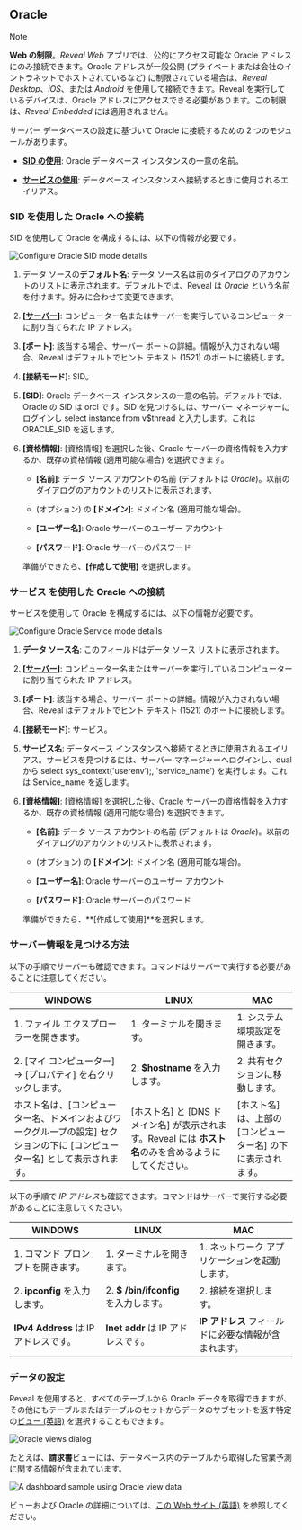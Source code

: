 ## Oracle

>[!NOTE] 
>**Web の制限**。*Reveal Web* アプリでは、公的にアクセス可能な Oracle アドレスにのみ接続できます。Oracle アドレスが一般公開 (プライベートまたは会社のイントラネットでホストされているなど) に制限されている場合は、*Reveal Desktop*、*iOS*、または *Android* を使用して接続できます。Reveal を実行しているデバイスは、Oracle アドレスにアクセスできる必要があります。この制限は、*Reveal Embedded* には適用されません。

サーバー データベースの設定に基づいて Oracle に接続するための 2 つのモジュールがあります。

  - [**SID の使用**](#using-sid): Oracle データベース インスタンスの一意の名前。

  - [**サービスの使用**](#using-service): データベース インスタンスへ接続するときに使用されるエイリアス。

<a name='using-sid'></a>
### SID を使用した Oracle への接続

SID を使用して Oracle を構成するには、以下の情報が必要です。

<img src="images/enter-oracle-details.png" alt="Configure Oracle SID mode details" class="responsive-img"/>

1. データ ソースの**デフォルト名**: データ ソース名は前のダイアログのアカウントのリストに表示されます。デフォルトでは、Reveal は *Oracle* という名前を付けます。好みに合わせて変更できます。


1.  **[[サーバー](#how-to-find-server)]**: コンピューター名またはサーバーを実行しているコンピューターに割り当てられた IP アドレス。

2.  **[ポート]**: 該当する場合、サーバー ポートの詳細。情報が入力されない場合、Reveal はデフォルトでヒント テキスト (1521) のポートに接続します。

3.  **[接続モード]**: SID。

4.  **[SID]**: Oracle データベース インスタンスの一意の名前。デフォルトでは、Oracle の SID は orcl です。SID を見つけるには、サーバー マネージャーにログインし select instance from v$thread と入力します。これは ORACLE\_SID を返します。

5.  **[資格情報]**: [資格情報] を選択した後、Oracle サーバーの資格情報を入力するか、既存の資格情報 (適用可能な場合) を選択できます。

     - **[名前]**: データ ソース アカウントの名前 (デフォルトは *Oracle*)。以前のダイアログのアカウントのリストに表示されます。

      - (オプション) の **[ドメイン]**: ドメイン名 (適用可能な場合)。

      - **[ユーザー名]**: Oracle サーバーのユーザー アカウント

      - **[パスワード]**: Oracle サーバーのパスワード

    準備ができたら、**[作成して使用]** を選択します。

<a name='using-service'></a>
### サービス を使用した Oracle への接続

サービスを使用して Oracle を構成するには、以下の情報が必要です。

<img src="images/enter-oracle-details-service-mode.png" alt="Configure Oracle Service mode details" class="responsive-img"/>

1.  **データ ソース名**: このフィールドはデータ ソース リストに表示されます。

2.  **[[サーバー](#how-to-find-server)]**: コンピューター名またはサーバーを実行しているコンピューターに割り当てられた IP アドレス。

3.  **[ポート]**: 該当する場合、サーバー ポートの詳細。情報が入力されない場合、Reveal はデフォルトでヒント テキスト (1521) のポートに接続します。

4.  **[接続モード]**: サービス。

5.  **サービス名**: データベース インスタンスへ接続するときに使用されるエイリアス。サービスを見つけるには、サーバー マネージャーへログインし、dual から select sys\_context('userenv’);,  'service\_name’) を実行します。これは Service\_name を返します。

6.  **[資格情報]**: [資格情報] を選択した後、Oracle サーバーの資格情報を入力するか、既存の資格情報 (適用可能な場合) を選択できます。

      - **[名前]**: データ ソース アカウントの名前 (デフォルトは _Oracle_)。以前のダイアログのアカウントのリストに表示されます。

      - (オプション) の **[ドメイン]**: ドメイン名 (適用可能な場合)。

      - **[ユーザー名]**: Oracle サーバーのユーザー アカウント

      - **[パスワード]**: Oracle サーバーのパスワード

    準備ができたら、**[作成して使用]**を選択します。

<a name='how-to-find-server'></a>
### サーバー情報を見つける方法

以下の手順でサーバーも確認できます。コマンドはサーバーで実行する必要があることに注意してください。

| WINDOWS                                                                                                         | LINUX                                                                                                         | MAC                                                                  |
| --------------------------------------------------------------------------------------------------------------- | ------------------------------------------------------------------------------------------------------------- | -------------------------------------------------------------------- |
| 1\. ファイル エクスプローラーを開きます。                                                                                     | 1\. ターミナルを開きます。                                                                                          | 1\. システム環境設定を開きます。                                        |
| 2\. [マイ コンピューター] → [プロパティ] を右クリックします。                                                                   | 2\. **$hostname** を入力します。                                                                                     | 2\. 共有セクションに移動します。                                 |
| ホスト名は、[コンピューター名、ドメインおよびワークグループの設定] セクションの下に [コンピューター名] として表示されます。| [ホスト名] と [DNS ドメイン名] が表示されます。Reveal には **ホスト名**のみを含めるようにしてください。| [ホスト名] は、上部の [コンピューター名] の下に表示されます。|

以下の手順で *IP アドレス*も確認できます。コマンドはサーバーで実行する必要があることに注意してください。

| WINDOWS                              | LINUX                             | MAC                                                           |
| ------------------------------------ | --------------------------------- | ------------------------------------------------------------- |
| 1. コマンド プロンプトを開きます。            | 1. ターミナルを開きます。               | 1. ネットワーク アプリケーションを起動します。                                  |
| 2. **ipconfig** を入力します。              | 2. **$ /bin/ifconfig** を入力します。    | 2. 接続を選択します。                                    |
| **IPv4 Address** は IP アドレスです。 | **Inet addr** は IP アドレスです。| **IP アドレス** フィールドに必要な情報が含まれます。|

### データの設定

Reveal を使用すると、すべてのテーブルから Oracle データを取得できますが、その他にもテーブルまたはテーブルのセットからデータのサブセットを返す特定の[ビュー (英語)](https://docs.oracle.com/cd/B19306_01/server.102/b14220/objects.htm#i440066) を選択することもできます。

<img src="images/Oracle-views.png" alt="Oracle views dialog" class="responsive-img"/>

たとえば、**請求書**ビューには、データベース内のテーブルから取得した営業予測に関する情報が含まれています。

<img src="images/oracle-view-sample-invoices.png" alt="A dashboard sample using Oracle view data" class="responsive-img"/>

ビューおよび Oracle の詳細については、[この Web サイト (英語)](https://docs.oracle.com/cd/B19306_01/server.102/b14220/objects.htm#i440066) を参照してください。
